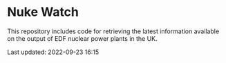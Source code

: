 # Nuke Watch

This repository includes code for retrieving the latest information available on the output of EDF nuclear power plants in the UK.

Last updated: 2022-09-23 16:15
